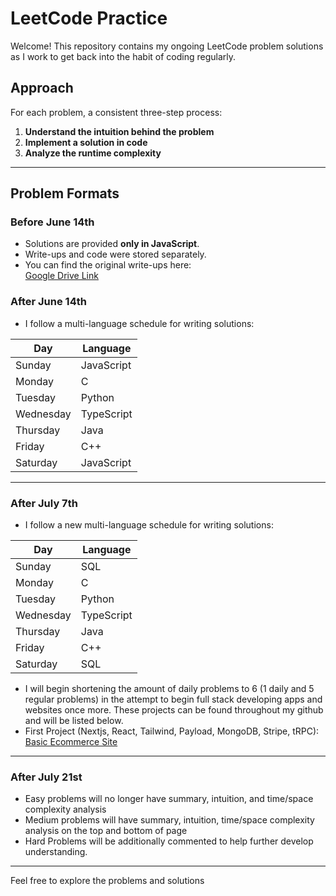 # LeetCode Practice

Welcome! This repository contains my ongoing LeetCode problem solutions as I work to get back into the habit of coding regularly.

## Approach

For each problem, a consistent three-step process:

1. **Understand the intuition behind the problem**
2. **Implement a solution in code**
3. **Analyze the runtime complexity**

---

## Problem Formats

### Before June 14th

- Solutions are provided **only in JavaScript**.
- Write-ups and code were stored separately.
- You can find the original write-ups here:  
  [Google Drive Link](https://drive.google.com/drive/folders/11gW6rl7ztRX4m__z6qBaiRCsOHiHWl89?usp=share_link)

### After June 14th

- I follow a multi-language schedule for writing solutions:

| Day       | Language   |
| --------- | ---------- |
| Sunday    | JavaScript |
| Monday    | C          |
| Tuesday   | Python     |
| Wednesday | TypeScript |
| Thursday  | Java       |
| Friday    | C++        |
| Saturday  | JavaScript |

---

### After July 7th

- I follow a new multi-language schedule for writing solutions:

| Day       | Language   |
| --------- | ---------- |
| Sunday    | SQL        |
| Monday    | C          |
| Tuesday   | Python     |
| Wednesday | TypeScript |
| Thursday  | Java       |
| Friday    | C++        |
| Saturday  | SQL        |

- I will begin shortening the amount of daily problems to 6 (1 daily and 5 regular problems) in the attempt to begin full stack developing apps and websites once more. These projects can be found throughout my github and will be listed below.
- First Project (Nextjs, React, Tailwind, Payload, MongoDB, Stripe, tRPC):  
  [Basic Ecommerce Site](http://github.com/Slam210/ecommerce)

---

### After July 21st

- Easy problems will no longer have summary, intuition, and time/space complexity analysis
- Medium problems will have summary, intuition, time/space complexity analysis on the top and bottom of page
- Hard Problems will be additionally commented to help further develop understanding.

---

Feel free to explore the problems and solutions
